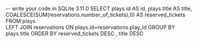 -- write your code in SQLite 3.11.0
SELECT plays.id AS id, 
plays.title AS title, 
COALESCE(SUM(reservations.number_of_tickets),0) AS reserved_tickets
FROM plays   
LEFT JOIN reservations
ON plays.id=reservations.play_id
GROUP BY plays.title
ORDER BY reserved_tickets DESC , title DESC
